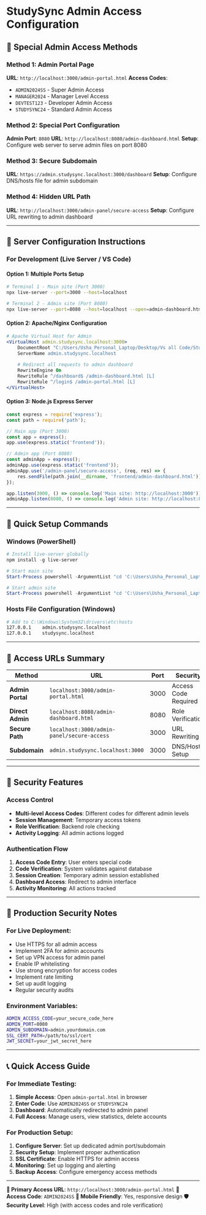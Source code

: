 # StudySync Admin Access Configuration

## 🔐 Special Admin Access Methods

### Method 1: Admin Portal Page
**URL**: `http://localhost:3000/admin-portal.html`
**Access Codes**:
- `ADMIN2024SS` - Super Admin Access
- `MANAGER2024` - Manager Level Access  
- `DEVTEST123` - Developer Admin Access
- `STUDYSYNC24` - Standard Admin Access

### Method 2: Special Port Configuration
**Admin Port**: `8080`
**URL**: `http://localhost:8080/admin-dashboard.html`
**Setup**: Configure web server to serve admin files on port 8080

### Method 3: Secure Subdomain
**URL**: `https://admin.studysync.localhost:3000/dashboard`
**Setup**: Configure DNS/hosts file for admin subdomain

### Method 4: Hidden URL Path
**URL**: `http://localhost:3000/admin-panel/secure-access`
**Setup**: Configure URL rewriting to admin dashboard

---

## 🚀 Server Configuration Instructions

### For Development (Live Server / VS Code)

#### Option 1: Multiple Ports Setup
```bash
# Terminal 1 - Main site (Port 3000)
npx live-server --port=3000 --host=localhost

# Terminal 2 - Admin site (Port 8080)  
npx live-server --port=8080 --host=localhost --open=admin-dashboard.html
```

#### Option 2: Apache/Nginx Configuration
```apache
# Apache Virtual Host for Admin
<VirtualHost admin.studysync.localhost:3000>
    DocumentRoot "C:/Users/Usha_Personal_Laptop/Desktop/Vs all Code/StudySync/frontend"
    ServerName admin.studysync.localhost
    
    # Redirect all requests to admin dashboard
    RewriteEngine On
    RewriteRule ^/dashboard$ /admin-dashboard.html [L]
    RewriteRule ^/login$ /admin-portal.html [L]
</VirtualHost>
```

#### Option 3: Node.js Express Server
```javascript
const express = require('express');
const path = require('path');

// Main app (Port 3000)
const app = express();
app.use(express.static('frontend'));

// Admin app (Port 8080)
const adminApp = express();
adminApp.use(express.static('frontend'));
adminApp.use('/admin-panel/secure-access', (req, res) => {
    res.sendFile(path.join(__dirname, 'frontend/admin-dashboard.html'));
});

app.listen(3000, () => console.log('Main site: http://localhost:3000'));
adminApp.listen(8080, () => console.log('Admin site: http://localhost:8080'));
```

---

## 🔧 Quick Setup Commands

### Windows (PowerShell)
```powershell
# Install live-server globally
npm install -g live-server

# Start main site
Start-Process powershell -ArgumentList "cd 'C:\Users\Usha_Personal_Laptop\Desktop\Vs all Code\StudySync\frontend'; live-server --port=3000"

# Start admin site  
Start-Process powershell -ArgumentList "cd 'C:\Users\Usha_Personal_Laptop\Desktop\Vs all Code\StudySync\frontend'; live-server --port=8080 --open=admin-portal.html"
```

### Hosts File Configuration (Windows)
```bash
# Add to C:\Windows\System32\drivers\etc\hosts
127.0.0.1    admin.studysync.localhost
127.0.0.1    studysync.localhost
```

---

## 🎯 Access URLs Summary

| Method | URL | Port | Security |
|--------|-----|------|----------|
| **Admin Portal** | `localhost:3000/admin-portal.html` | 3000 | Access Code Required |
| **Direct Admin** | `localhost:8080/admin-dashboard.html` | 8080 | Role Verification |
| **Secure Path** | `localhost:3000/admin-panel/secure-access` | 3000 | URL Rewriting |
| **Subdomain** | `admin.studysync.localhost:3000` | 3000 | DNS/Hosts Setup |

---

## 🔐 Security Features

### Access Control
- **Multi-level Access Codes**: Different codes for different admin levels
- **Session Management**: Temporary access tokens
- **Role Verification**: Backend role checking
- **Activity Logging**: All admin actions logged

### Authentication Flow
1. **Access Code Entry**: User enters special code
2. **Code Verification**: System validates against database
3. **Session Creation**: Temporary admin session established  
4. **Dashboard Access**: Redirect to admin interface
5. **Activity Monitoring**: All actions tracked

---

## 🚨 Production Security Notes

### For Live Deployment:
- Use HTTPS for all admin access
- Implement 2FA for admin accounts
- Set up VPN access for admin panel
- Enable IP whitelisting
- Use strong encryption for access codes
- Implement rate limiting
- Set up audit logging
- Regular security audits

### Environment Variables:
```bash
ADMIN_ACCESS_CODE=your_secure_code_here
ADMIN_PORT=8080
ADMIN_SUBDOMAIN=admin.yourdomain.com
SSL_CERT_PATH=/path/to/ssl/cert
JWT_SECRET=your_jwt_secret_here
```

---

## 📞 Quick Access Guide

### For Immediate Testing:
1. **Simple Access**: Open `admin-portal.html` in browser
2. **Enter Code**: Use `ADMIN2024SS` or `STUDYSYNC24`
3. **Dashboard**: Automatically redirected to admin panel
4. **Full Access**: Manage users, view statistics, delete accounts

### For Production Setup:
1. **Configure Server**: Set up dedicated admin port/subdomain
2. **Security Setup**: Implement proper authentication
3. **SSL Certificate**: Enable HTTPS for admin access
4. **Monitoring**: Set up logging and alerting
5. **Backup Access**: Configure emergency access methods

---

**🔗 Primary Access URL**: `http://localhost:3000/admin-portal.html`
**🔑 Access Code**: `ADMIN2024SS`
**📱 Mobile Friendly**: Yes, responsive design
**🛡️ Security Level**: High (with access codes and role verification)
